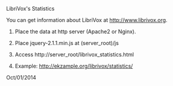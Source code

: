 LibriVox's Statistics

You can get information about LibriVox at <http://www.librivox.org>.

1) Place the data at http server (Apache2 or Nginx).

2) Place jquery-2.1.1.min.js at (server_root)/js

3) Access http://server_root/librivox_statistics.html

4) Example: http://ekzample.org/librivox/statistics/

Oct/01/2014
